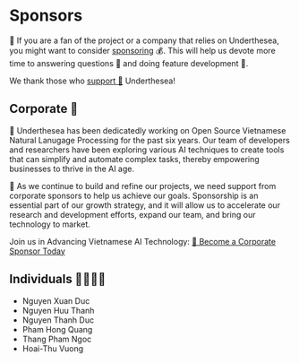 # Sponsors

👋 If you are a fan of the project or a company that relies on Underthesea, you might want to consider [sponsoring](/SUPPORT_US.md) 💰. This will help us devote more time to answering questions 🤔 and doing feature development 🚀. 

We thank those who [support 💝](/SUPPORT_US.md) Underthesea! 

## Corporate 🏢

🌊 Underthesea has been dedicatedly working on Open Source Vietnamese Natural Lanugage Processing for the past six years. Our team of developers and researchers have been exploring various AI techniques to create tools that can simplify and automate complex tasks, thereby empowering businesses to thrive in the AI age.

💪 As we continue to build and refine our projects, we need support from corporate sponsors to help us achieve our goals. Sponsorship is an essential part of our growth strategy, and it will allow us to accelerate our research and development efforts, expand our team, and bring our technology to market.

Join us in Advancing Vietnamese AI Technology: 
<a href = "mailto:undertheseanlp@gmail.com?subject=[Corporate Name] - Sponsorship Proposal for Underthesea">
🤝 Become a Corporate Sponsor Today
</a>

## Individuals 🦸‍♂️🦸‍♀️

* Nguyen Xuan Duc 
* Nguyen Huu Thanh
* Nguyen Thanh Duc
* Pham Hong Quang
* Thang Pham Ngoc
* Hoai-Thu Vuong
